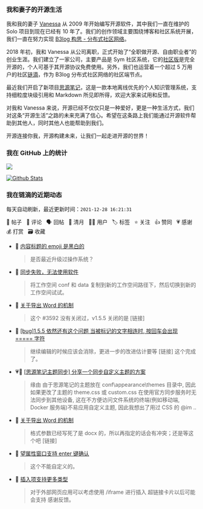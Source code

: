 ### 我和妻子的开源生活

我和我的妻子 [Vanessa](https://github.com/Vanessa219) 从 2009 年开始编写开源软件，其中我们一直在维护的 Solo 项目到现在已经有 10 年了。我们的创作领域主要围绕博客和社区系统开展，我们一直在努力实现 [B3log 构思 - 分布式社区网络](https://ld246.com/article/1546941897596)。

2018 年初，我和 Vanessa 从公司离职，正式开始了“全职做开源、自由职业者”的创业生涯。我们建立了一家公司，主要产品是 Sym 社区系统，它的[社区版](https://github.com/88250/symphony)是完全开源的，个人可基于其开源协议免费使用。另外，我们也运营着一个超过 5 万用户的社区[链滴](https://ld246.com)，作为 B3log 分布式社区网络的社区端节点。

最近我们开启了新项目[思源笔记](https://github.com/siyuan-note/siyuan)，这是一款本地离线优先的个人知识管理系统，支持细粒度块级引用和 Markdown 所见即所得，欢迎大家来试用和反馈。

对我和 Vanessa 来说，开源已经不仅仅只是一种爱好，更是一种生活方式，我们对这条“开源生活”之路的未来充满了信心。希望在这条路上我们能通过开源软件帮助到其他人，同时其他人也能帮助到我们。

开源连接你我，开源构建未来，让我们一起走进开源的世界！

### 我在 GitHub 上的统计

<a title="Hits" target="_blank" href="https://github.com/88250/88250"><img src="https://hits.b3log.org/88250/88250.svg"></a>

[![Github Stats](https://github-readme-stats.vercel.app/api?username=88250&theme=tokyonight&show_icons=true)](https://github.com/88250)

<!--events start -->

### 我在链滴的近期动态

每天自动刷新，最近更新时间：`2021-12-28 16:21:31`

📝 帖子 &nbsp; 💬 评论 &nbsp; 🗣 回帖 &nbsp; 🌙 清月 &nbsp; 👨‍💻 用户 &nbsp; 🏷️ 标签 &nbsp; ⭐️ 关注 &nbsp; 👍 赞同 &nbsp; 💗 感谢 &nbsp; 💰 打赏 &nbsp; 🗃 收藏

* 💬 [内容标题的 emoji 是黑白的](https://ld246.com/article/1640675103594/comment/1640675575952#comments)

  > 是否最近升级过操作系统？
* 💬 [同步失败，无法使用软件](https://ld246.com/article/1640670879281/comment/1640672759149#comments)

  > 将工作空间 conf 和 data 复制到新的工作空间路径下，然后切换到新的工作空间试试。
* 💬 [关于导出 Word 的机制](https://ld246.com/article/1638283280873/comment/1640672677392#comments)

  > 这个 #3592 没有关闭过，v1.5.5 关闭的是 [链接]
* 💬 [[bug]1.5.5 依然还有这个问题 当被标记的文字相连时, 按回车会出现 ===== 字符](https://ld246.com/article/1640672085298/comment/1640672608990#comments)

  > 继续编辑的时候应该会消除，更进一步的改进估计要等 [链接] 这个完成了。
* 💗📝 [[思源笔记主题同步] 分享一个同步自定义主题的方案](https://ld246.com/article/1640660343654)

  > 缘由 由于思源笔记的主题放在 conf\appearance\themes 目录中, 因此如果更改了主题的 theme.css 或 custom.css 在使用官方同步服务时无法同步到其他设备, 这在不方便访问文件系统的终端(例如移动端, Docker 服务端)不易应用自定义主题, 因此我想出了用过 CSS 的 @im ..
* 💬 [关于导出 Word 的机制](https://ld246.com/article/1638283280873/comment/1640669287465#comments)

  > 格式参数已经写死了是 docx 的，所以再指定的话会有冲突；还是等这个吧 [链接]
* 💬 [望属性窗口支持 enter 键确认](https://ld246.com/article/1640654372192/comment/1640669110556#comments)

  > 这个不能自定义的。
* 💬 [插入项支持更多类型](https://ld246.com/article/1640658151632/comment/1640658623427#comments)

  > 对于外部网页应用可以考虑使用 /iframe 进行插入 超链接卡片以后可能会支持 感谢反馈。


<!--events end -->
